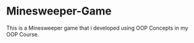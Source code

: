 # Minesweeper-Game
This is a Minesweeper game that i developed using OOP Concepts in my OOP Course.
